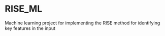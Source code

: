 # RISE_ML
Machine learning project for implementing the RISE method for identifying key features in the input
